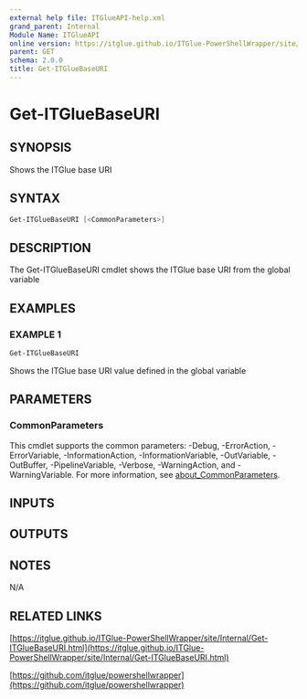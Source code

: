```yaml
---
external help file: ITGlueAPI-help.xml
grand_parent: Internal
Module Name: ITGlueAPI
online version: https://itglue.github.io/ITGlue-PowerShellWrapper/site/Internal/Get-ITGlueBaseURI.html
parent: GET
schema: 2.0.0
title: Get-ITGlueBaseURI
---
```


# Get-ITGlueBaseURI

## SYNOPSIS
Shows the ITGlue base URI

## SYNTAX

```powershell
Get-ITGlueBaseURI [<CommonParameters>]
```

## DESCRIPTION
The Get-ITGlueBaseURI cmdlet shows the ITGlue base URI from
the global variable

## EXAMPLES

### EXAMPLE 1
```powershell
Get-ITGlueBaseURI
```

Shows the ITGlue base URI value defined in the global variable

## PARAMETERS

### CommonParameters
This cmdlet supports the common parameters: -Debug, -ErrorAction, -ErrorVariable, -InformationAction, -InformationVariable, -OutVariable, -OutBuffer, -PipelineVariable, -Verbose, -WarningAction, and -WarningVariable. For more information, see [about_CommonParameters](http://go.microsoft.com/fwlink/?LinkID=113216).

## INPUTS

## OUTPUTS

## NOTES
N/A

## RELATED LINKS

[https://itglue.github.io/ITGlue-PowerShellWrapper/site/Internal/Get-ITGlueBaseURI.html](https://itglue.github.io/ITGlue-PowerShellWrapper/site/Internal/Get-ITGlueBaseURI.html)

[https://github.com/itglue/powershellwrapper](https://github.com/itglue/powershellwrapper)

